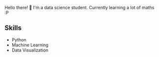 Hello there! 👋 I'm a data science student. Currently learning a lot of maths :P

## Skills
- Python
- Machine Learning
- Data Visualization

